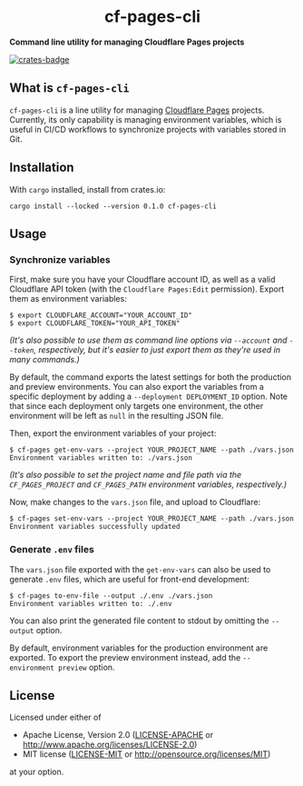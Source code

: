 <p align="center">
  <h1 align="center">cf-pages-cli</h1>
</p>

**Command line utility for managing Cloudflare Pages projects**

[![crates-badge](https://img.shields.io/crates/v/cf-pages-cli.svg)](https://crates.io/crates/cf-pages-cli)

## What is `cf-pages-cli`

`cf-pages-cli` is a line utility for managing [Cloudflare Pages](https://pages.cloudflare.com/) projects. Currently, its only capability is managing environment variables, which is useful in CI/CD workflows to synchronize projects with variables stored in Git.

## Installation

With `cargo` installed, install from crates.io:

```console
cargo install --locked --version 0.1.0 cf-pages-cli
```

## Usage

### Synchronize variables

First, make sure you have your Cloudflare account ID, as well as a valid Cloudflare API token (with the `Cloudflare Pages:Edit` permission). Export them as environment variables:

```console
$ export CLOUDFLARE_ACCOUNT="YOUR_ACCOUNT_ID"
$ export CLOUDFLARE_TOKEN="YOUR_API_TOKEN"
```

_(It's also possible to use them as command line options via `--account` and `--token`, respectively, but it's easier to just export them as they're used in many commands.)_

By default, the command exports the latest settings for both the production and preview environments. You can also export the variables from a specific deployment by adding a `--deployment DEPLOYMENT_ID` option. Note that since each deployment only targets one environment, the other environment will be left as `null` in the resulting JSON file.

Then, export the environment variables of your project:

```console
$ cf-pages get-env-vars --project YOUR_PROJECT_NAME --path ./vars.json
Environment variables written to: ./vars.json
```

_(It's also possible to set the project name and file path via the `CF_PAGES_PROJECT` and `CF_PAGES_PATH` environment variables, respectively.)_

Now, make changes to the `vars.json` file, and upload to Cloudflare:

```console
$ cf-pages set-env-vars --project YOUR_PROJECT_NAME --path ./vars.json
Environment variables successfully updated
```

### Generate `.env` files

The `vars.json` file exported with the `get-env-vars` can also be used to generate `.env` files, which are useful for front-end development:

```console
$ cf-pages to-env-file --output ./.env ./vars.json
Environment variables written to: ./.env
```

You can also print the generated file content to stdout by omitting the `--output` option.

By default, environment variables for the production environment are exported. To export the preview environment instead, add the `--environment preview` option.

## License

Licensed under either of

- Apache License, Version 2.0 ([LICENSE-APACHE](./LICENSE-APACHE) or <http://www.apache.org/licenses/LICENSE-2.0>)
- MIT license ([LICENSE-MIT](./LICENSE-MIT) or <http://opensource.org/licenses/MIT>)

at your option.
